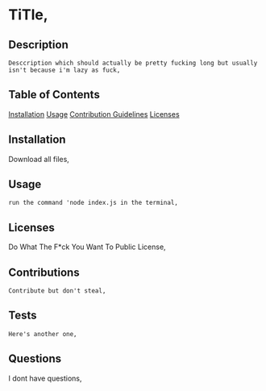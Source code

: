 
  # TiTle, 
      
  ## Description 
    Desccription which should actually be pretty fucking long but usually isn't because i'm lazy as fuck,

  ## Table of Contents
  [Installation](#Installation)
  [Usage](#Usage)
  [Contribution Guidelines](#Contributions)
  [Licenses](#Licenses)
      
  ## Installation
  Download all files,

  ## Usage
    run the command 'node index.js in the terminal,

  ## Licenses
   Do What The F*ck You Want To Public License, 

  ## Contributions
    Contribute but don't steal, 

  ## Tests
    Here's another one,

  ## Questions
   I dont have questions, 
  
